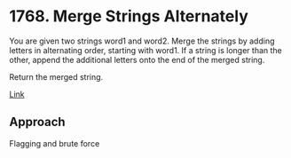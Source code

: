# 1768. Merge Strings Alternately

You are given two strings word1 and word2. Merge the strings by adding letters in alternating order, starting with word1. If a string is longer than the other, append the additional letters onto the end of the merged string.

Return the merged string.

[Link](https://leetcode.com/problems/merge-strings-alternately/)

## Approach

Flagging and brute force